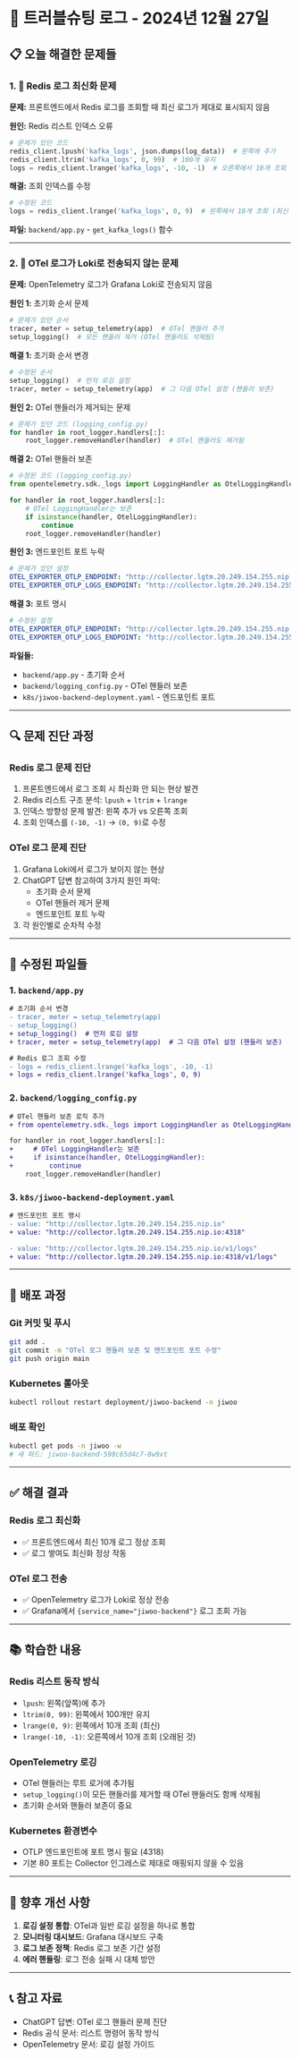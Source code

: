 # 🔧 트러블슈팅 로그 - 2024년 12월 27일

## 📋 **오늘 해결한 문제들**

### 1. 🚨 **Redis 로그 최신화 문제**
**문제:** 프론트엔드에서 Redis 로그를 조회할 때 최신 로그가 제대로 표시되지 않음

**원인:** Redis 리스트 인덱스 오류
```python
# 문제가 있던 코드
redis_client.lpush('kafka_logs', json.dumps(log_data))  # 왼쪽에 추가
redis_client.ltrim('kafka_logs', 0, 99)  # 100개 유지
logs = redis_client.lrange('kafka_logs', -10, -1)  # 오른쪽에서 10개 조회 (오래된 것들)
```

**해결:** 조회 인덱스를 수정
```python
# 수정된 코드
logs = redis_client.lrange('kafka_logs', 0, 9)  # 왼쪽에서 10개 조회 (최신 것들)
```

**파일:** `backend/app.py` - `get_kafka_logs()` 함수

---

### 2. 🚨 **OTel 로그가 Loki로 전송되지 않는 문제**
**문제:** OpenTelemetry 로그가 Grafana Loki로 전송되지 않음

**원인 1:** 초기화 순서 문제
```python
# 문제가 있던 순서
tracer, meter = setup_telemetry(app)  # OTel 핸들러 추가
setup_logging()  # 모든 핸들러 제거 (OTel 핸들러도 삭제됨)
```

**해결 1:** 초기화 순서 변경
```python
# 수정된 순서
setup_logging()  # 먼저 로깅 설정
tracer, meter = setup_telemetry(app)  # 그 다음 OTel 설정 (핸들러 보존)
```

**원인 2:** OTel 핸들러가 제거되는 문제
```python
# 문제가 있던 코드 (logging_config.py)
for handler in root_logger.handlers[:]:
    root_logger.removeHandler(handler)  # OTel 핸들러도 제거됨
```

**해결 2:** OTel 핸들러 보존
```python
# 수정된 코드 (logging_config.py)
from opentelemetry.sdk._logs import LoggingHandler as OtelLoggingHandler

for handler in root_logger.handlers[:]:
    # OTel LoggingHandler는 보존
    if isinstance(handler, OtelLoggingHandler):
        continue
    root_logger.removeHandler(handler)
```

**원인 3:** 엔드포인트 포트 누락
```yaml
# 문제가 있던 설정
OTEL_EXPORTER_OTLP_ENDPOINT: "http://collector.lgtm.20.249.154.255.nip.io"
OTEL_EXPORTER_OTLP_LOGS_ENDPOINT: "http://collector.lgtm.20.249.154.255.nip.io/v1/logs"
```

**해결 3:** 포트 명시
```yaml
# 수정된 설정
OTEL_EXPORTER_OTLP_ENDPOINT: "http://collector.lgtm.20.249.154.255.nip.io:4318"
OTEL_EXPORTER_OTLP_LOGS_ENDPOINT: "http://collector.lgtm.20.249.154.255.nip.io:4318/v1/logs"
```

**파일들:**
- `backend/app.py` - 초기화 순서
- `backend/logging_config.py` - OTel 핸들러 보존
- `k8s/jiwoo-backend-deployment.yaml` - 엔드포인트 포트

---

## 🔍 **문제 진단 과정**

### **Redis 로그 문제 진단**
1. 프론트엔드에서 로그 조회 시 최신화 안 되는 현상 발견
2. Redis 리스트 구조 분석: `lpush` + `ltrim` + `lrange`
3. 인덱스 방향성 문제 발견: 왼쪽 추가 vs 오른쪽 조회
4. 조회 인덱스를 `(-10, -1)` → `(0, 9)`로 수정

### **OTel 로그 문제 진단**
1. Grafana Loki에서 로그가 보이지 않는 현상
2. ChatGPT 답변 참고하여 3가지 원인 파악:
   - 초기화 순서 문제
   - OTel 핸들러 제거 문제
   - 엔드포인트 포트 누락
3. 각 원인별로 순차적 수정

---

## 📝 **수정된 파일들**

### 1. `backend/app.py`
```diff
# 초기화 순서 변경
- tracer, meter = setup_telemetry(app)
- setup_logging()
+ setup_logging()  # 먼저 로깅 설정
+ tracer, meter = setup_telemetry(app)  # 그 다음 OTel 설정 (핸들러 보존)

# Redis 로그 조회 수정
- logs = redis_client.lrange('kafka_logs', -10, -1)
+ logs = redis_client.lrange('kafka_logs', 0, 9)
```

### 2. `backend/logging_config.py`
```diff
# OTel 핸들러 보존 로직 추가
+ from opentelemetry.sdk._logs import LoggingHandler as OtelLoggingHandler

for handler in root_logger.handlers[:]:
+     # OTel LoggingHandler는 보존
+     if isinstance(handler, OtelLoggingHandler):
+         continue
    root_logger.removeHandler(handler)
```

### 3. `k8s/jiwoo-backend-deployment.yaml`
```diff
# 엔드포인트 포트 명시
- value: "http://collector.lgtm.20.249.154.255.nip.io"
+ value: "http://collector.lgtm.20.249.154.255.nip.io:4318"

- value: "http://collector.lgtm.20.249.154.255.nip.io/v1/logs"
+ value: "http://collector.lgtm.20.249.154.255.nip.io:4318/v1/logs"
```

---

## 🚀 **배포 과정**

### **Git 커밋 및 푸시**
```bash
git add .
git commit -m "OTel 로그 핸들러 보존 및 엔드포인트 포트 수정"
git push origin main
```

### **Kubernetes 롤아웃**
```bash
kubectl rollout restart deployment/jiwoo-backend -n jiwoo
```

### **배포 확인**
```bash
kubectl get pods -n jiwoo -w
# 새 파드: jiwoo-backend-598c65d4c7-8w9xt
```

---

## ✅ **해결 결과**

### **Redis 로그 최신화**
- ✅ 프론트엔드에서 최신 10개 로그 정상 조회
- ✅ 로그 쌓여도 최신화 정상 작동

### **OTel 로그 전송**
- ✅ OpenTelemetry 로그가 Loki로 정상 전송
- ✅ Grafana에서 `{service_name="jiwoo-backend"}` 로그 조회 가능

---

## 📚 **학습한 내용**

### **Redis 리스트 동작 방식**
- `lpush`: 왼쪽(앞쪽)에 추가
- `ltrim(0, 99)`: 왼쪽에서 100개만 유지
- `lrange(0, 9)`: 왼쪽에서 10개 조회 (최신)
- `lrange(-10, -1)`: 오른쪽에서 10개 조회 (오래된 것)

### **OpenTelemetry 로깅**
- OTel 핸들러는 루트 로거에 추가됨
- `setup_logging()`이 모든 핸들러를 제거할 때 OTel 핸들러도 함께 삭제됨
- 초기화 순서와 핸들러 보존이 중요

### **Kubernetes 환경변수**
- OTLP 엔드포인트에 포트 명시 필요 (4318)
- 기본 80 포트는 Collector 인그레스로 제대로 매핑되지 않을 수 있음

---

## 🔮 **향후 개선 사항**

1. **로깅 설정 통합**: OTel과 일반 로깅 설정을 하나로 통합
2. **모니터링 대시보드**: Grafana 대시보드 구축
3. **로그 보존 정책**: Redis 로그 보존 기간 설정
4. **에러 핸들링**: 로그 전송 실패 시 대체 방안

---

## 📞 **참고 자료**

- ChatGPT 답변: OTel 로그 핸들러 문제 진단
- Redis 공식 문서: 리스트 명령어 동작 방식
- OpenTelemetry 문서: 로깅 설정 가이드
